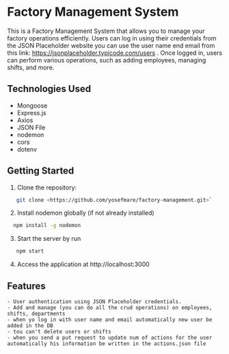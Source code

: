 # Factory Management System

This is a Factory Management System that allows you to manage your factory operations efficiently. Users can log in using their credentials from the JSON Placeholder website you can use the user name end email from this link: https://jsonplaceholder.typicode.com/users . Once logged in, users can perform various operations, such as adding employees, managing shifts, and more.




## Technologies Used

- Mongoose
- Express.js
- Axios
- JSON File
- nodemon
- cors
- dotenv

## Getting Started

1. Clone the repository:

``` bash
   git clone <https://github.com/yosefmare/factory-management.git>`
```

   2. Install nodemon globally (if not already installed)

 ``` bash
   npm install -g nodemon
   ```

   3. Start the server by run
``` bash
   npm start
   ```

   4. Access the application at http://localhost:3000

   ## Features
    - User authentication using JSON Placeholder credentials.
    - Add and manage (you can do all the crud operations) on employees, shifts, departments
    - when yo log in with user name and email automatically new user be added in the DB
    - tou can't delete users or shifts
    - when you send a put request to update num of actions for the user automatically his information be written in the actions.json file


